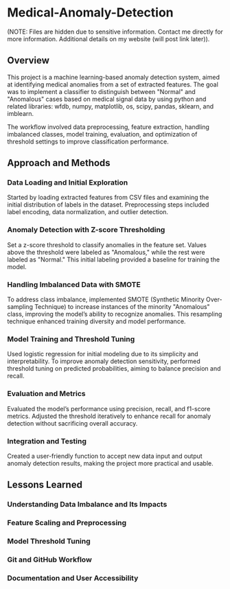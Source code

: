 # Medical-Anomaly-Detection
(NOTE: Files are hidden due to sensitive information. Contact me directly for more information. Additional details on my website (will post link later)).

## Overview

This project is a machine learning-based anomaly detection system, aimed at identifying medical anomalies from a set of extracted features. The goal was to implement a classifier to distinguish between "Normal" and "Anomalous" cases based on medical signal data by using python and related libraries: wfdb, numpy, matplotlib, os, scipy, pandas, sklearn, and imblearn.

The workflow involved data preprocessing, feature extraction, handling imbalanced classes, model training, evaluation, and optimization of threshold settings to improve classification performance.

## Approach and Methods

### Data Loading and Initial Exploration
Started by loading extracted features from CSV files and examining the initial distribution of labels in the dataset.
Preprocessing steps included label encoding, data normalization, and outlier detection.

### Anomaly Detection with Z-score Thresholding
Set a z-score threshold to classify anomalies in the feature set. Values above the threshold were labeled as "Anomalous," while the rest were labeled as "Normal."
This initial labeling provided a baseline for training the model.

### Handling Imbalanced Data with SMOTE
To address class imbalance, implemented SMOTE (Synthetic Minority Over-sampling Technique) to increase instances of the minority "Anomalous" class, improving the model’s ability to recognize anomalies.
This resampling technique enhanced training diversity and model performance.

### Model Training and Threshold Tuning
Used logistic regression for initial modeling due to its simplicity and interpretability.
To improve anomaly detection sensitivity, performed threshold tuning on predicted probabilities, aiming to balance precision and recall.

### Evaluation and Metrics
Evaluated the model’s performance using precision, recall, and f1-score metrics.
Adjusted the threshold iteratively to enhance recall for anomaly detection without sacrificing overall accuracy.

### Integration and Testing
Created a user-friendly function to accept new data input and output anomaly detection results, making the project more practical and usable.

## Lessons Learned
### Understanding Data Imbalance and Its Impacts
### Feature Scaling and Preprocessing
### Model Threshold Tuning
### Git and GitHub Workflow
### Documentation and User Accessibility
